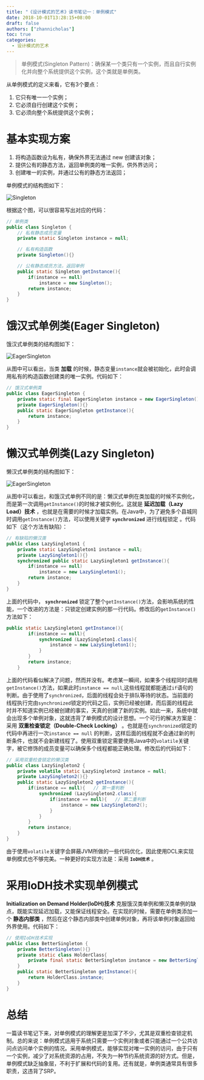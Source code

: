 ```yaml
---
title: "《设计模式的艺术》读书笔记一：单例模式"
date: 2018-10-01T13:28:15+08:00
draft: false
authors: ["zhannicholas"]
toc: true
categories:
  - 设计模式的艺术
---
```


> 单例模式(Singleton Pattern)：确保某一个类只有一个实例，而且自行实例化并向整个系统提供这个实例，这个类就是单例类。

从单例模式的定义来看，它有3个要点：

1. 它只有唯一一个实例；
2. 它必须自行创建这个实例；
3. 它必须向整个系统提供这个实例；

# 基本实现方案

1. 将构造函数设为私有，确保外界无法通过 new 创建该对象；
2. 提供公有的静态方法，返回单例类的唯一实例，供外界访问；
3. 创建唯一的实例，并通过公有的静态方法返回；

单例模式的结构图如下：

![Singleton](/images/design-patterns/Singleton.jpg "单例模式结构图")

根据这个图，可以很容易写出对应的代码：
```java
// 单例类
public class Singleton {
    // 私有静态成员变量
    private static Singleton instance = null;

    // 私有构造函数
    private Singleton(){}

    // 公有静态成员方法，返回单例
    public static Singleton getInstance(){
        if(instance == null)
            instance = new Singleton();
        return instance;
    }
}
```

# 饿汉式单例类(Eager Singleton)

饿汉式单例类的结构图如下：

![EagerSingleton](/images/design-patterns/EagerSingleton.jpg "饿汉式单例结构图")

从图中可以看出，当类 **加载** 的时候，静态变量`instance`就会被初始化，此时会调用私有的构造函数创建类的唯一实例。代码如下：
```Java
// 饿汉式单例类
public class EagerSingleton {
    private static final EagerSingleton instance = new EagerSingleton();
    private EagerSingleton(){}
    public static EagerSingleton getInstance(){
        return instance;
    }
}
```
# 懒汉式单例类(Lazy Singleton)

懒汉式单例类的结构图如下：

![EagerSingleton](/images/design-patterns/LazySingleton.jpg "懒汉式单例结构图")

从图中可以看出，和饿汉式单例不同的是：懒汉式单例在类加载的时候不实例化，而是第一次调用`getInstance()`的时候才被实例化。这就是 **延迟加载（Lazy Load）技术** ，也就是在需要的时候才加载实例。在Java中，为了避免多个县城同时调用`getInstance()`方法，可以使用关键字 **`synchronized`** 进行线程锁定 。代码如下（这个方法有缺陷）：

```Java
// 有缺陷的懒汉类
public class LazySingleton1 {
    private static LazySingleton1 instance = null;
    private LazySingleton1(){}
    synchronized public static LazySingleton1 getInstance(){
        if(instance == null)
            instance = new LazySingleton1();
        return instance;
    }
}
```

上面的代码中， **`synchronized`** 锁定了整个`getInstance()`方法，会影响系统的性能，一个改进的方法是：只锁定创建实例的那一行代码。修改后的`getInstance()`方法如下：

```Java
public static LazySingleton1 getInstance(){
        if(instance == null){
            synchronized (LazySingleton1.class){
                instance = new LazySingleton1();
            }
        }
        return instance;
    }
```
上面的代码看似解决了问题，然而并没有。考虑某一瞬间，如果多个线程同时调用`getInstance()`方法，如果此时`instance == null`,这些线程就都能通过`if`语句的判断。由于使用了`synchronized`，后面的线程会处于排队等待的状态。当前面的线程执行完由`synchronized`锁定的代码之后，实例已经被创建，而后面的线程此时并不知道实例已经被创建的事实，天真的创建了新的实例。如此一来，系统中就会出现多个单例对象，这就违背了单例模式的设计思想。一个可行的解决方案是：采用 **双重检查锁定（Double-Check Locking）** 。也就是在`synchronized`锁定的代码中再进行一次`instance == null` 的判断，这样后面的线程就不会通过新的判断条件，也就不会新建线程了。使用双重锁定需要使用Java中的`volatile`关键字，被它修饰的成员变量可以确保多个线程都能正确处理。修改后的代码如下：

```Java
// 采用双重检查锁定的懒汉类
public class LazySingleton2 {
    private volatile static LazySingleton2 instance = null;
    private LazySingleton2(){}
    public static LazySingleton2 getInstance(){
        if(instance == null){   // 第一重判断
            synchronized (LazySingleton2.class){
                if(instance == null){   // 第二重判断
                    instance = new LazySingleton2();
                }
            }
        }
        return instance;
    }
}
```

由于使用`volatile`关键字会屏蔽JVM所做的一些代码优化，因此使用DCL来实现单例模式也不够完美。一种更好的实现方法是：采用 **`IoDH技术`** 。

# 采用IoDH技术实现单例模式

**Initialization on Demand Holder(IoDH)技术** 克服饿汉类单例和懒汉类单例的缺点，既能实现延迟加载，又能保证线程安全。在实现的时候，需要在单例类添加一个 **静态内部类** ，然后在这个静态内部类中创建单例对象，再将该单例对象返回给外界使用。代码如下：

```Java
// 使用IoDH技术实现
public class BetterSingleton {
    private BetterSingleton(){}
    private static class HolderClass{
        private final static BetterSingleton instance = new BetterSingleton();
    }
    public static BetterSingleton getInstance(){
        return HolderClass.instance;
    }
}
```

# 总结

一篇读书笔记下来，对单例模式的理解更是加深了不少，尤其是双重检查锁定机制。总的来说：单例模式适用于系统只需要一个实例对象或者只能通过一个公共访问点访问单个实例的情况。采用单例模式，能够实现对唯一实例的访问，由于只有一个实例，减少了对系统资源的占用，不失为一种节约系统资源的好方式。但是，单例模式缺乏抽象层，不利于扩展和代码的复用。还有就是，单例类通常具有很多职责，这违背了SRP。